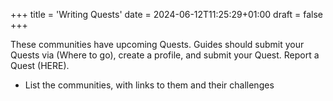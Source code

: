 +++
title = 'Writing Quests'
date = 2024-06-12T11:25:29+01:00
draft = false
+++

These communities have upcoming Quests. Guides should submit your Quests via (Where to go), create a profile, and submit your Quest. Report a Quest (HERE).

- List the communities, with links to them and their challenges
